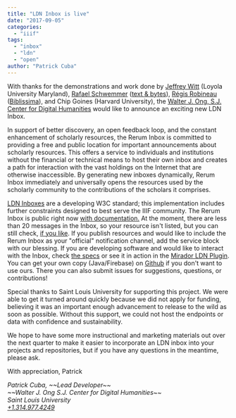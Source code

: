 ```yaml
---
title: "LDN Inbox is live"
date: "2017-09-05"
categories: 
  - "iiif"
tags: 
  - "inbox"
  - "ldn"
  - "open"
author: "Patrick Cuba"
---
```


With thanks for the demonstrations and work done by [Jeffrey Witt](http://jeffreycwitt.com) (Loyola University Maryland), [Rafael Schwemmer](https://github.com/schwemmer) ([text & bytes](https://www.textandbytes.com)), [Régis Robineau](https://github.com/regisrob) ([Biblissima](http://www.biblissima-condorcet.fr)), and Chip Goines (Harvard University), the [Walter J. Ong, S.J. Center for Digital Humanities](https://github.com/CenterForDigitalHumanities) would like to announce an exciting new LDN Inbox.

In support of better discovery, an open feedback loop, and the constant enhancement of scholarly resources, the Rerum Inbox is committed to providing a free and public location for important announcements about scholarly resources. This offers a service to individuals and institutions without the financial or technical means to host their own inbox and creates a path for interaction with the vast holdings on the Internet that are otherwise inaccessible. By generating new inboxes dynamically, Rerum Inbox immediately and universally opens the resources used by the scholarly community to the contributions of the scholars it comprises.

[LDN Inboxes](https://www.w3.org/TR/ldn/) are a developing W3C standard; this implementation includes further constraints designed to best serve the IIIF community. The Rerum Inbox is public right now [with documentation.](https://centerfordigitalhumanities.github.io/inbox-docs/#!/) At the moment, there are less than 20 messages in the Inbox, so your resource isn't listed, but you can still check, [if you like](https://centerfordigitalhumanities.github.io/inbox-docs/#!/announcements). If you publish resources and would like to include the Rerum Inbox as your "official" notification channel, add the service block with our blessing. If you are developing software and would like to interact with the Inbox, check [the specs](https://centerfordigitalhumanities.github.io/inbox-docs/#!/specifications) or see it in action in the [Mirador LDN Plugin](https://github.com/jeffreycwitt/mirador-ldn-plugin). You can get your own copy (Java/Firebase) on [Github](https://github.com/CenterForDigitalHumanities/inbox) if you don't want to use ours. There you can also submit issues for suggestions, questions, or contributions!

Special thanks to Saint Louis University for supporting this project. We were able to get it turned around quickly because we did not apply for funding, believing it was an important enough advancement to release to the wild as soon as possible. Without this support, we could not host the endpoints or data with confidence and sustainability.

We hope to have some more instructional and marketing materials out over the next quarter to make it easier to incorporate an LDN inbox into your projects and repositories, but if you have any questions in the meantime, please ask.

With appreciation, Patrick

<address>Patrick Cuba, ~~Lead Developer~~ <br />
~~Walter J. Ong S.J. Center for Digital Humanities~~ <br />
Saint Louis University <br />
<a href="tel:+13149774249">+1.314.977.4249</a>
</address>
